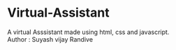 # Virtual-Assistant
A virtual Asssistant made using html, css and javascript.
<br>
Author : Suyash vijay Randive
